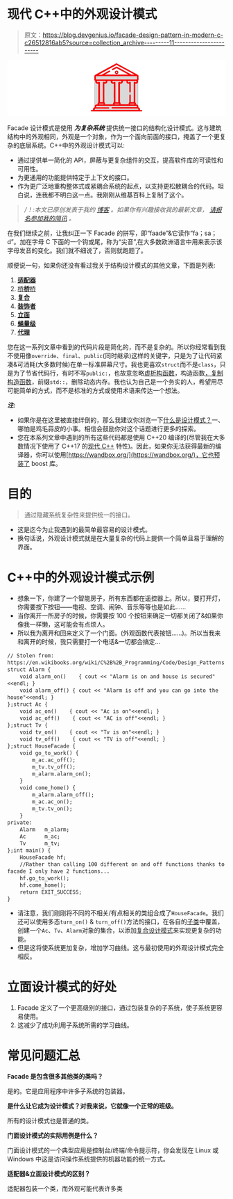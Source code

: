 # 现代 C++中的外观设计模式

> 原文：<https://blog.devgenius.io/facade-design-pattern-in-modern-c-c26512816ab5?source=collection_archive---------11----------------------->

![](img/cef05c09a80f90c1b9d477968e86d792.png)

Facade 设计模式是使用 ***为复杂系统*** 提供统一接口的结构化设计模式。这与建筑结构中的外观相同，外观是一个对象，作为一个面向前面的接口，掩盖了一个更复杂的底层系统。C++中的外观设计模式可以:

*   通过提供单一简化的 API，屏蔽与更复杂组件的交互，提高软件库的可读性和可用性。
*   为更通用的功能提供特定于上下文的接口。
*   作为更广泛地重构整体式或紧耦合系统的起点，以支持更松散耦合的代码。坦白说，连我都不明白这一点。我刚刚从维基百科上复制了这个。

> */！\:本文已原创发表于我的* [*博客*](http://www.vishalchovatiya.com/facade-design-pattern-in-modern-cpp/) *。如果你有兴趣接收我的最新文章，* [*请报名参加我的简讯*](http://eepurl.com/gDNybv) *。*

在我们继续之前，让我纠正一下 Facade 的拼写，即“faade”&它读作“fa；sa；d”。加在字母 C 下面的一个钩或尾，称为“尖音”,在大多数欧洲语言中用来表示该字母发音的变化。我们就不细说了，否则就跑题了。

顺便说一句，如果你还没有看过我关于结构设计模式的其他文章，下面是列表:

1.  [**适配器**](http://www.vishalchovatiya.com/adapter-design-pattern-in-modern-cpp/)
2.  [桥**桥**桥](http://www.vishalchovatiya.com/bridge-design-pattern-in-modern-cpp/)
3.  [**复合**](http://www.vishalchovatiya.com/composite-design-pattern-in-modern-cpp/)
4.  [**装饰者**](http://www.vishalchovatiya.com/decorator-design-pattern-in-modern-cpp/)
5.  [**立面**](http://www.vishalchovatiya.com/facade-design-pattern-in-modern-cpp/)
6.  [**蝇量级**](http://www.vishalchovatiya.com/flyweight-design-pattern-in-modern-cpp/)
7.  [**代理**](http://www.vishalchovatiya.com/proxy-design-pattern-in-modern-cpp/)

您在这一系列文章中看到的代码片段是简化的，而不是复杂的。所以你经常看到我不使用像`override`、`final`、`public`(同时继承)这样的关键字，只是为了让代码紧凑&可消耗(大多数时候)在单一标准屏幕尺寸。我也更喜欢`struct`而不是`class`，只是为了节省代码行，有时不写`public:`，也故意忽略[虚析构函数](http://www.vishalchovatiya.com/part-3-all-about-virtual-keyword-in-c-how-virtual-destructor-works/)，构造函数[，复制构造函数](http://www.vishalchovatiya.com/all-about-copy-constructor-in-cpp-with-example/)，前缀`std::`，删除动态内存。我也认为自己是一个务实的人，希望用尽可能简单的方式，而不是标准的方式或使用术语来传达一个想法。

***注:***

*   如果你是在这里被直接绊倒的，那么我建议你浏览一下[什么是设计模式？](http://www.vishalchovatiya.com/what-is-design-pattern/)一、哪怕是鸡毛蒜皮的小事。相信会鼓励你对这个话题进行更多的探索。
*   您在本系列文章中遇到的所有这些代码都是使用 C++20 编译的(尽管我在大多数情况下使用了 C++17 的[现代 C++](http://www.vishalchovatiya.com/21-new-features-of-modern-cpp-to-use-in-your-project/) 特性)。因此，如果你无法获得最新的编译器，你可以使用[https://wandbox.org/](https://wandbox.org/)，它也预装了 boost 库。

# 目的

> 通过隐藏系统复杂性来提供统一的接口。

*   这是迄今为止我遇到的最简单最容易的设计模式。
*   换句话说，外观设计模式就是在大量复杂的代码上提供一个简单且易于理解的界面。

# C++中的外观设计模式示例

*   想象一下，你建了一个智能房子，所有东西都在遥控器上。所以，要打开灯，你需要按下按钮——电视、空调、闹钟、音乐等等也是如此……
*   当你离开一所房子的时候，你需要按 100 个按钮来确定一切都关闭了&如果你像我一样懒，这可能会有点烦人。
*   所以我为离开和回来定义了一个门面。(外观函数代表按钮……)。所以当我来和离开的时候，我只需要打一个电话&一切都会搞定…

```
// Stolen from: https://en.wikibooks.org/wiki/C%2B%2B_Programming/Code/Design_Patterns
struct Alarm {
    void alarm_on()    { cout << "Alarm is on and house is secured"<<endl; }
    void alarm_off() { cout << "Alarm is off and you can go into the house"<<endl; }
};struct Ac {
    void ac_on()    { cout << "Ac is on"<<endl; }
    void ac_off()    { cout << "AC is off"<<endl; }
};struct Tv {
    void tv_on()    { cout << "Tv is on"<<endl; }
    void tv_off()    { cout << "TV is off"<<endl; }
};struct HouseFacade {
    void go_to_work() {
        m_ac.ac_off();
        m_tv.tv_off();
        m_alarm.alarm_on();
    }
    void come_home() {
        m_alarm.alarm_off();
        m_ac.ac_on();
        m_tv.tv_on();
    }
private:
    Alarm   m_alarm;
    Ac      m_ac;
    Tv      m_tv;
};int main() {
    HouseFacade hf;
    //Rather than calling 100 different on and off functions thanks to facade I only have 2 functions...
    hf.go_to_work();
    hf.come_home();
    return EXIT_SUCCESS;
}
```

*   请注意，我们刚刚将不同的不相关/有点相关的类组合成了`HouseFacade`。我们还可以使用多态`turn_on()` & `turn_off()`方法的接口，在各自的[子类](http://www.vishalchovatiya.com/memory-layout-of-cpp-object/)中覆盖，创建一个`Ac`、`Tv`、`Alarm`对象的集合，以添加[复合设计模式](http://www.vishalchovatiya.com/composite-design-pattern-in-modern-cpp/)来实现更复杂的功能。
*   但是这将使系统更加复杂，增加学习曲线。这与最初使用的外观设计模式完全相反。

# 立面设计模式的好处

1.  Facade 定义了一个更高级别的接口，通过包装复杂的子系统，使子系统更容易使用。
2.  这减少了成功利用子系统所需的学习曲线。

# 常见问题汇总

**Facade 是包含很多其他类的类吗？**

是的。它是应用程序中许多子系统的包装器。

**是什么让它成为设计模式？对我来说，它就像一个正常的班级。**

所有的设计模式也是普通的类。

**门面设计模式的实际用例是什么？**

门面设计模式的一个典型应用是控制台/终端/命令提示符，你会发现在 Linux 或 Windows 中这是访问操作系统提供的机器功能的统一方式。

**适配器&立面设计模式的区别？**

适配器包装一个类，而外观可能代表许多类